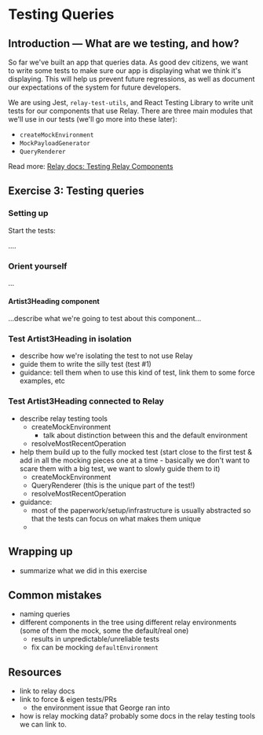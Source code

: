 # Testing Queries

## Introduction — What are we testing, and how?

So far we've built an app that queries data. As good dev citizens, we want to write some tests to make sure our app is displaying what we think it's displaying. This will help us prevent future regressions, as well as document our expectations of the system for future developers.

We are using Jest, `relay-test-utils`, and React Testing Library to write unit tests for our components that use Relay. There are three main modules that we'll use in our tests (we'll go more into these later):

- `createMockEnvironment`
- `MockPayloadGenerator`
- `QueryRenderer`

Read more:
[Relay docs: Testing Relay Components](https://relay.dev/docs/guides/testing-relay-components/)

## Exercise 3: Testing queries

### Setting up

Start the tests:

....

### Orient yourself

...

#### Artist3Heading component

...describe what we're going to test about this component...

### Test Artist3Heading in isolation

- describe how we're isolating the test to not use Relay
- guide them to write the silly test (test #1)
- guidance: tell them when to use this kind of test, link them to some force examples, etc

### Test Artist3Heading connected to Relay

- describe relay testing tools
  - createMockEnvironment
    - talk about distinction between this and the default environment
  - resolveMostRecentOperation
- help them build up to the fully mocked test (start close to the first test & add in all the mocking pieces one at a time - basically we don't want to scare them with a big test, we want to slowly guide them to it)
  - createMockEnvironment
  - QueryRenderer (this is the unique part of the test!)
  - resolveMostRecentOperation
- guidance:
  - most of the paperwork/setup/infrastructure is usually abstracted so that the tests can focus on what makes them unique
  -

## Wrapping up

- summarize what we did in this exercise

## Common mistakes

- naming queries
- different components in the tree using different relay environments (some of them the mock, some the default/real one)
  - results in unpredictable/unreliable tests
  - fix can be mocking `defaultEnvironment`

## Resources

- link to relay docs
- link to force & eigen tests/PRs
  - the environment issue that George ran into
- how is relay mocking data? probably some docs in the relay testing tools we can link to.
